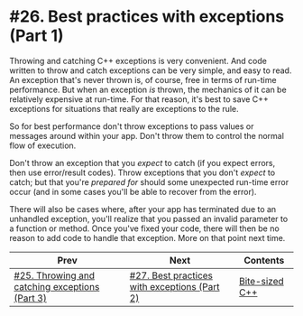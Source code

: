 # #26. Best practices with exceptions (Part 1)

Throwing and catching C++ exceptions is very convenient. And code written to throw and catch exceptions can be very simple, and easy to read. An exception that's never thrown is, of course, free in terms of run-time performance. But when an exception *is* thrown, the mechanics of it can be relatively expensive at run-time. For that reason, it's best to save C++ exceptions for situations that really are exceptions to the rule.

So for best performance don't throw exceptions to pass values or messages around within your app. Don't throw them to control the normal flow of execution.

Don't throw an exception that you *expect* to catch (if you expect errors, then use error/result codes). Throw exceptions that you don't *expect* to catch; but that you're *prepared for* should some unexpected run-time error occur (and in some cases you'll be able to recover from the error).

There will also be cases where, after your app has terminated due to an unhandled exception, you'll realize that you passed an invalid parameter to a function or method. Once you've fixed your code, there will then be no reason to add code to handle that exception. More on that point next time.

|Prev|Next|Contents|
|-|-|-|
|[#25. Throwing and catching exceptions (Part 3)](025.md)|[#27. Best practices with exceptions (Part 2)](./posts/027.md)|[Bite-sized C++](../README.md)|

